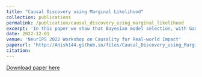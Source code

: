 ```yaml
---
title: "Causal Discovery using Marginal Likelihood"
collection: publications
permalink: /publication/causal_discovery_using_marginal_likelihood
excerpt: 'In this paper we show that Bayesian model selection, with Gaussian process models, are effective at identifying causal direction.'
date: 2022-12-01
venue: 'NeurIPS 2022 Workshop on Causality for Real-world Impact'
paperurl: 'http://Anish144.github.io/files/Causal_Discovery_using_Marginal_Likelihood.pdf'
citation:
---
```


[Download paper here](http://Anish144.github.io/files/Causal_Discovery_using_Marginal_Likelihood.pdf)
